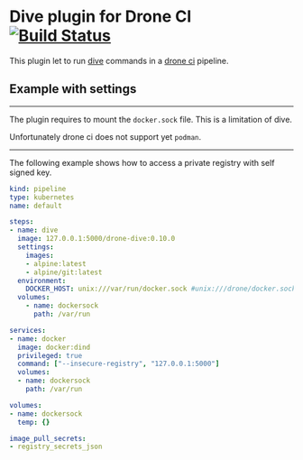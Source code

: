 # Dive plugin for Drone CI [![Build Status](http://192.168.1.102:3334/api/badges/gitea_admin/drone-dive/status.svg)](http://192.168.1.102:3334/gitea_admin/drone-dive)

This plugin let to run [dive](https://github.com/wagoodman/dive) 
commands in a [drone ci](https://www.drone.io/) pipeline.

## Example with settings

---
The plugin requires to mount the `docker.sock` file.
This is a limitation of dive.

Unfortunately drone ci does not support yet `podman`.

---

The following example shows how to access a private registry with self signed key. 

```yaml
kind: pipeline
type: kubernetes
name: default

steps:
- name: dive
  image: 127.0.0.1:5000/drone-dive:0.10.0
  settings:
    images:
    - alpine:latest
    - alpine/git:latest
  environment:
    DOCKER_HOST: unix:///var/run/docker.sock #unix:///drone/docker.sock
  volumes:
    - name: dockersock
      path: /var/run

services:
- name: docker
  image: docker:dind
  privileged: true
  command: ["--insecure-registry", "127.0.0.1:5000"]
  volumes:
  - name: dockersock
    path: /var/run

volumes:
- name: dockersock
  temp: {}

image_pull_secrets:
- registry_secrets_json
```